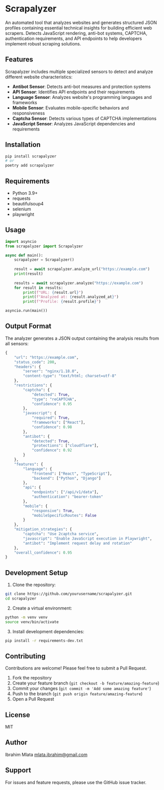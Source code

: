 # Scrapalyzer
An automated tool that analyzes websites and generates structured JSON profiles containing essential technical insights for building efficient web scrapers. Detects JavaScript rendering, anti-bot systems, CAPTCHA, authentication requirements, and API endpoints to help developers implement robust scraping solutions.

## Features

Scrapalyzer includes multiple specialized sensors to detect and analyze different website characteristics:

- **Antibot Sensor**: Detects anti-bot measures and protection systems
- **API Sensor**: Identifies API endpoints and their requirements
- **Language Sensor**: Analyzes website's programming languages and frameworks
- **Mobile Sensor**: Evaluates mobile-specific behaviors and responsiveness
- **Captcha Sensor**: Detects various types of CAPTCHA implementations
- **JavaScript Sensor**: Analyzes JavaScript dependencies and requirements

## Installation

```bash
pip install scrapalyzer
# or
poetry add scrapalyzer
```

## Requirements

- Python 3.9+
- requests
- beautifulsoup4
- selenium
- playwright

## Usage

```python
import asyncio
from scrapalyzer import Scrapalyzer

async def main():
    scrapalyzer = Scrapalyzer()
    
    result = await scrapalyzer.analyze_url("https://example.com")
    print(result)
    
    results = await scrapalyzer.analyze("https://example.com")
    for result in results:
        print(f"URL: {result.url}")
        print(f"Analyzed at: {result.analyzed_at}")
        print(f"Profile: {result.profile}")

asyncio.run(main())
```

## Output Format

The analyzer generates a JSON output containing the analysis results from all sensors:

```python
{
    "url": "https://example.com",
    "status_code": 200,
    "headers": {
        "server": "nginx/1.18.0",
        "content-type": "text/html; charset=utf-8"
    },
    "restrictions": {
        "captcha": {
            "detected": True,
            "type": "reCAPTCHA",
            "confidence": 0.95
        },
        "javascript": {
            "required": True,
            "frameworks": ["React"],
            "confidence": 0.98
        },
        "antibot": {
            "detected": True,
            "protections": ["cloudflare"],
            "confidence": 0.92
        }
    },
    "features": {
        "language": {
            "frontend": ["React", "TypeScript"],
            "backend": ["Python", "Django"]
        },
        "api": {
            "endpoints": ["/api/v1/data"],
            "authentication": "bearer-token"
        },
        "mobile": {
            "responsive": True,
            "mobileSpecificRoutes": False
        }
    },
    "mitigation_strategies": {
        "captcha": "Use 2captcha service",
        "javascript": "Enable JavaScript execution in Playwright",
        "antibot": "Implement request delay and rotation"
    },
    "overall_confidence": 0.95
}
```

## Development Setup

1. Clone the repository:
```bash
git clone https://github.com/yourusername/scrapalyzer.git
cd scrapalyzer
```

2. Create a virtual environment:
```bash
python -m venv venv
source venv/bin/activate
```

3. Install development dependencies:
```bash
pip install -r requirements-dev.txt
```

## Contributing

Contributions are welcome! Please feel free to submit a Pull Request.

1. Fork the repository
2. Create your feature branch (`git checkout -b feature/amazing-feature`)
3. Commit your changes (`git commit -m 'Add some amazing feature'`)
4. Push to the branch (`git push origin feature/amazing-feature`)
5. Open a Pull Request

## License

MIT

## Author

Ibrahim Mlata mlata.ibrahim@gmail.com

## Support

For issues and feature requests, please use the GitHub issue tracker.
